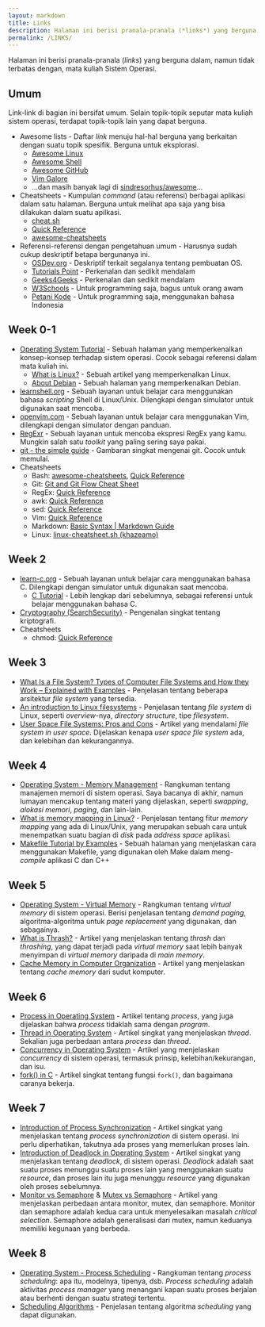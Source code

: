 ```yaml
---
layout: markdown
title: Links
description: Halaman ini berisi pranala-pranala (*links*) yang berguna dalam, namun tidak terbatas dengan, mata kuliah Sistem Operasi.
permalink: /LINKS/
---
```


Halaman ini berisi pranala-pranala (*links*) yang berguna dalam, namun tidak terbatas dengan, mata kuliah Sistem Operasi.

## Umum

Link-link di bagian ini bersifat umum. Selain topik-topik seputar mata kuliah sistem operasi, terdapat topik-topik lain yang dapat berguna.

- Awesome lists - Daftar *link* menuju hal-hal berguna yang berkaitan dengan suatu topik spesifik. Berguna untuk eksplorasi.
    - [Awesome Linux](https://github.com/inputsh/awesome-linux#readme)
    - [Awesome Shell](https://github.com/alebcay/awesome-shell#readme)
    - [Awesome GitHub](https://github.com/phillipadsmith/awesome-github#readme)
    - [Vim Galore](https://github.com/mhinz/vim-galore#readme)
    - ...dan masih banyak lagi di [sindresorhus/awesome](https://github.com/sindresorhus/awesome)...
- Cheatsheets - Kumpulan *command* (atau referensi) berbagai aplikasi dalam satu halaman. Berguna untuk melihat apa saja yang bisa dilakukan dalam suatu apilkasi.
    - [cheat.sh](https://github.com/chubin/cheat.sh)
    - [Quick Reference](https://quickref.me/)
    - [awesome-cheatsheets](https://github.com/LeCoupa/awesome-cheatsheets)
- Referensi-referensi dengan pengetahuan umum - Harusnya sudah cukup deskriptif betapa bergunanya ini.
    - [OSDev.org](https://wiki.osdev.org/Main_Page) - Deskriptif terkait segalanya tentang pembuatan OS.
    - [Tutorials Point](https://www.tutorialspoint.com/) - Perkenalan dan sedikit mendalam
    - [Geeks4Geeks](https://www.geeksforgeeks.org/) - Perkenalan dan sedikit mendalam
    - [W3Schools](https://w3schools.com/) - Untuk programming saja, bagus untuk orang awam
    - [Petani Kode](https://www.petanikode.com/) - Untuk programming saja, menggunakan bahasa Indonesia

## Week 0-1

- [Operating System Tutorial](https://www.javatpoint.com/os-tutorial) - Sebuah halaman yang memperkenalkan konsep-konsep terhadap sistem operasi. Cocok sebagai referensi dalam mata kuliah ini.
    - [What is Linux?](https://www.linux.com/what-is-linux/) - Sebuah artikel yang memperkenalkan Linux.
    - [About Debian](https://www.debian.org/intro/about) - Sebuah halaman yang memperkenalkan Debian.
- [learnshell.org](https://www.learnshell.org/) - Sebuah layanan untuk belajar cara menggunakan bahasa *scripting* Shell di Linux/Unix. Dilengkapi dengan simulator untuk digunakan saat mencoba.
- [openvim.com](https://www.openvim.com/) - Sebuah layanan untuk belajar cara menggunakan Vim, dilengkapi dengan simulator dengan panduan.
- [RegExr](https://regexr.com/) - Sebuah layanan untuk mencoba ekspresi RegEx yang kamu. Mungkin salah satu *toolkit* yang paling sering saya pakai.
- [git - the simple guide](https://rogerdudler.github.io/git-guide/) - Gambaran singkat mengenai git. Cocok untuk memulai.
- Cheatsheets
    - Bash: [awesome-cheatsheets](https://github.com/LeCoupa/awesome-cheatsheets/blob/master/languages/bash.sh), [Quick Reference](https://quickref.me/bash)
    - Git: [Git and Git Flow Cheat Sheet](https://github.com/arslanbilal/git-cheat-sheet#readme)
    - RegEx: [Quick Reference](https://quickref.me/regex)
    - awk: [Quick Reference](https://quickref.me/awk)
    - sed: [Quick Reference](https://quickref.me/sed)
    - Vim: [Quick Reference](https://quickref.me/vim)
    - Markdown: [Basic Syntax \| Markdown Guide](https://www.markdownguide.org/basic-syntax/)
    - Linux: [linux-cheatsheet.sh (khazeamo)](https://gist.github.com/khazeamo/f762f532bfbc17d5bf396e9d4c2a9586)

## Week 2

- [learn-c.org](https://www.learn-c.org/) - Sebuah layanan untuk belajar cara menggunakan bahasa C. Dilengkapi dengan simulator untuk digunakan saat mencoba.
    - [C Tutorial](https://www.tutorialspoint.com/cprogramming/index.htm) - Lebih lengkap dari sebelumnya, sebagai referensi untuk belajar menggunakan bahasa C.
- [Cryptography (SearchSecurity)](https://www.techtarget.com/searchsecurity/definition/cryptography) - Pengenalan singkat tentang kriptografi.
- Cheatsheets
    - chmod: [Quick Reference](https://quickref.me/chmod)

## Week 3

- [What Is a File System? Types of Computer File Systems and How they Work – Explained with Examples](https://www.freecodecamp.org/news/file-systems-architecture-explained/) - Penjelasan tentang beberapa arsitektur *file system* yang tersedia.
- [An introduction to Linux filesystems](https://opensource.com/life/16/10/introduction-linux-filesystems) - Penjelasan tentang *file system* di Linux, seperti *overview*-nya, *directory structure*, tipe *filesystem*.
- [User Space File Systems: Pros and Cons](https://www.linuxtoday.com/blog/user-space-file-systems/) - Artikel yang mendalami *file system in user space*. Dijelaskan kenapa *user space file system* ada, dan kelebihan dan kekurangannya.

## Week 4

- [Operating System - Memory Management](https://www.tutorialspoint.com/operating_system/os_memory_management.htm) - Rangkuman tentang manajemen memori di sistem operasi. Saya bacanya di akhir, namun lumayan mencakup tentang materi yang dijelaskan, seperti *swapping*, *alokasi memori*, *paging*, dan lain-lain.
- [What is memory mapping in Linux?](https://frameboxxindore.com/linux/what-is-memory-mapping-in-linux.html) - Penjelasan tentang fitur *memory mapping* yang ada di Linux/Unix, yang merupakan sebuah cara untuk menempatkan suatu bagian di *disk* pada *address space* aplikasi.
- [Makefile Tutorial by Examples](https://makefiletutorial.com/) - Sebuah halaman yang menjelaskan cara menggunakan Makefile, yang digunakan oleh Make dalam meng-*compile* aplikasi C dan C++

## Week 5

- [Operating System - Virtual Memory](https://www.tutorialspoint.com/operating_system/os_virtual_memory.htm) - Rangkuman tentang *virtual memory* di sistem operasi. Berisi penjelasan tentang *demand paging*, algoritma-algoritma untuk *page replacement* yang digunakan, dan sebagainya.
- [What is Thrash?](https://www.javatpoint.com/what-is-thrash) - Artikel yang menjelaskan tentang *thrash* dan *thrashing*, yang dapat terjadi pada *virtual memory* saat lebih banyak menyimpan di *virtual memory* daripada di *main memory*.
- [Cache Memory in Computer Organization](https://www.geeksforgeeks.org/cache-memory-in-computer-organization/) - Artikel yang menjelaskan tentang *cache memory* dari sudut komputer.

## Week 6

- [Process in Operating System](https://www.studytonight.com/operating-system/operating-system-processes) - Artikel tentang *process*, yang juga dijelaskan bahwa *process* tidaklah sama dengan *program*.
- [Thread in Operating System](https://www.geeksforgeeks.org/thread-in-operating-system/) - Artikel singkat yang menjelaskan *thread*. Sekalian juga perbedaan antara *process* dan *thread*. 
- [Concurrency in Operating System](https://www.javatpoint.com/concurrency-in-operating-system) - Artikel yang menjelaskan *concurrency* di sistem operasi, termasuk prinsip, kelebihan/kekurangan, dan isu.
- [fork() in C](https://www.geeksforgeeks.org/fork-system-call/) -  Artikel singkat tentang fungsi `fork()`, dan bagaimana caranya bekerja.

## Week 7

- [Introduction of Process Synchronization](https://www.geeksforgeeks.org/introduction-of-process-synchronization/) - Artikel singkat yang menjelaskan tentang *process synchronization* di sistem operasi. Ini perlu diperhatikan, takutnya ada proses yang memerlukan proses lain.
- [Introduction of Deadlock in Operating System](https://www.geeksforgeeks.org/introduction-of-deadlock-in-operating-system/) - Artikel singkat yang menjelaskan tentang *deadlock*, di sistem operasi. *Deadlock* adalah saat suatu proses menunggu suatu proses lain yang menggunakan suatu *resource*, dan proses lain itu juga menunggu *resource* yang digunakan oleh proses sebelumnya.
- [Monitor vs Semaphore](https://www.geeksforgeeks.org/monitor-vs-semaphore/) & [Mutex vs Semaphore](https://www.geeksforgeeks.org/mutex-vs-semaphore/) - Artikel yang menjelaskan perbedaan antara monitor, mutex, dan semaphore. Monitor dan semaphore adalah kedua cara untuk menyelesaikan masalah *critical selection*. Semaphore adalah generalisasi dari mutex, namun keduanya memiliki kegunaan yang berbeda.

## Week 8

- [Operating System - Process Scheduling](https://www.tutorialspoint.com/operating_system/os_process_scheduling.htm) - Rangkuman tentang *process scheduling*: apa itu, modelnya, tipenya, dsb. *Process scheduling* adalah aktivitas *process manager* yang menangani kapan suatu proses berjalan atau berhenti dengan suatu strategi tertentu.
- [Scheduling Algorithms](https://www.javatpoint.com/os-scheduling-algorithms) - Penjelasan tentang algoritma *scheduling* yang dapat digunakan.